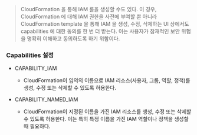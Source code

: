 

> CloudFormation 을 통해 IAM 롤을 생성할 수도 있다. 이 경우, CloudFormation 에 대해 IAM 권한을 사전에 부여할 뿐 아니라 CloudFormation template 을 통해 IAM 을 생성, 수정, 삭제하는 UI 상에서도 capabilities 에 대한 동의를 한 번 더 받는다. 이는 사용자가 잠재적인 보안 위험을 명확히 이해하고 동의하도록 하기 위함이다.



### Capabilities 설정
- CAPABILITY_IAM
  - CloudFormation이 임의의 이름으로 IAM 리소스(사용자, 그룹, 역할, 정책)를 생성, 수정 또는 삭제할 수 있도록 허용한다.

- CAPABILITY_NAMED_IAM
  - CloudFormation이 지정된 이름을 가진 IAM 리소스를 생성, 수정 또는 삭제할 수 있도록 허용한다. 이는 특히 특정 이름을 가진 IAM 역할이나 정책을 생성할 때 필요하다.
 
